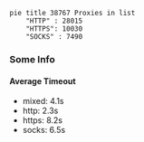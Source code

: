 
```mermaid
pie title 38767 Proxies in list
    "HTTP" : 28015
    "HTTPS": 10030
    "SOCKS" : 7490
```

### Some Info
#### Average Timeout

- mixed: 4.1s
- http: 2.3s
- https: 8.2s
- socks: 6.5s